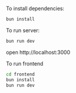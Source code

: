 To install dependencies:
```sh
bun install
```

To run server:
```sh
bun run dev
```

open http://localhost:3000


To run frontend
```sh
cd frontend
bun install
bun run dev
```
